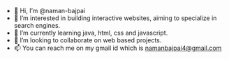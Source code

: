 - 👋 Hi, I’m @naman-bajpai
- 👀 I’m interested in building interactive websites, aiming to specialize in search engines.
- 🌱 I’m currently learning java, html, css and javascript.
- 💞️ I’m looking to collaborate on web based projects.
- 📫 You can reach me on my gmail id which is namanbajpai4@gmail.com

<!---
naman-bajpai/naman-bajpai is a ✨ special ✨ repository because its `README.md` (this file) appears on your GitHub profile.
You can click the Preview link to take a look at your changes.
--->
